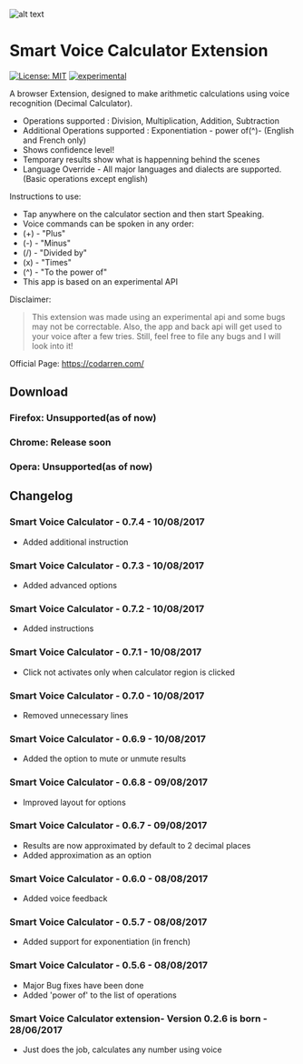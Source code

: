 ![alt text](https://raw.githubusercontent.com/codarrenvelvindron/voice-calculator-extension/master/icons/icon128.png "Voice Calculator")
# Smart Voice Calculator Extension
[![License: MIT](https://img.shields.io/badge/License-MIT-yellow.svg)](https://opensource.org/licenses/MIT)
[![experimental](http://badges.github.io/stability-badges/dist/experimental.svg)](http://github.com/badges/stability-badges)

A browser Extension, designed to make arithmetic calculations using voice recognition (Decimal Calculator).
- Operations supported : Division, Multiplication, Addition, Subtraction
- Additional Operations supported : Exponentiation - power of(^)- (English and French only) 
- Shows confidence level!
- Temporary results show what is happenning behind the scenes
- Language Override - All major languages and dialects are supported. (Basic operations except english)

Instructions to use:
- Tap anywhere on the calculator section and then start Speaking.
- Voice commands can be spoken in any order:
- (+) - "Plus"
- (-) - "Minus"
- (/) - "Divided by"
- (x) - "Times"
- (^) - "To the power of"
- This app is based on an experimental API

Disclaimer:
>This extension was made using an experimental api and some bugs may not be correctable.
Also, the app and back api will get used to your voice after a few tries.
Still, feel free to file any bugs and I will look into it!

Official Page: https://codarren.com/

## Download
### Firefox: Unsupported(as of now)
### Chrome: Release soon
### Opera: Unsupported(as of now)

## Changelog
### Smart Voice Calculator - 0.7.4 - 10/08/2017
* Added additional instruction

### Smart Voice Calculator - 0.7.3 - 10/08/2017
* Added advanced options

### Smart Voice Calculator - 0.7.2 - 10/08/2017
* Added instructions

### Smart Voice Calculator - 0.7.1 - 10/08/2017
* Click not activates only when calculator region is clicked

### Smart Voice Calculator - 0.7.0 - 10/08/2017
* Removed unnecessary lines

### Smart Voice Calculator - 0.6.9 - 10/08/2017
* Added the option to mute or unmute results

### Smart Voice Calculator - 0.6.8 - 09/08/2017
* Improved layout for options

### Smart Voice Calculator - 0.6.7 - 09/08/2017
* Results are now approximated by default to 2 decimal places
* Added approximation as an option

### Smart Voice Calculator - 0.6.0 - 08/08/2017
* Added voice feedback

### Smart Voice Calculator - 0.5.7 - 08/08/2017
* Added support for exponentiation (in french)

### Smart Voice Calculator - 0.5.6 - 08/08/2017
* Major Bug fixes have been done
* Added 'power of' to the list of operations


### Smart Voice Calculator extension- Version 0.2.6 is born - 28/06/2017
* Just does the job, calculates any number using voice
